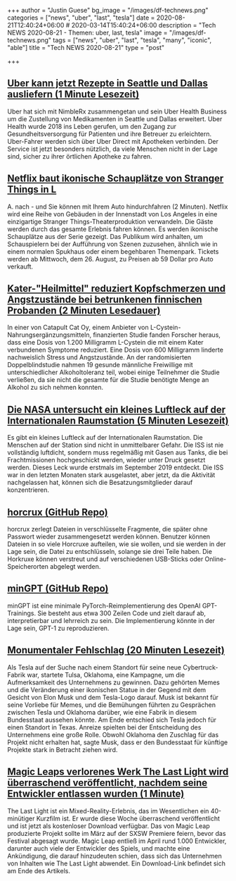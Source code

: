 +++
author = "Justin Guese"
bg_image = "/images/df-technews.png"
categories = ["news", "uber", "last", "tesla"]
date = 2020-08-21T12:40:24+06:00 # 2020-03-14T15:40:24+06:00
description = "Tech NEWS 2020-08-21 - Themen: uber, last, tesla"
image = "/images/df-technews.png"
tags = ["news", "uber", "last", "tesla", "many", "iconic", "able"]
title = "Tech NEWS 2020-08-21"
type = "post"

+++

## [Uber kann jetzt Rezepte in Seattle und Dallas ausliefern (1 Minute Lesezeit)](https://www.engadget.com/uber-expands-health-business-prescription-delivery-181106566.html/1/01000174107d1801-b057f058-cc0e-48ff-a48d-792b4d62f197-000000/-uH8a2eJY2Y_q0H9QermtGsz72bit91JMn3NFEAk1ro=155)

 Uber hat sich mit NimbleRx zusammengetan und sein Uber Health Business um die Zustellung von Medikamenten in Seattle und Dallas erweitert. Uber Health wurde 2018 ins Leben gerufen, um den Zugang zur Gesundheitsversorgung für Patienten und ihre Betreuer zu erleichtern. Uber-Fahrer werden sich über Uber Direct mit Apotheken verbinden. Der Service ist jetzt besonders nützlich, da viele Menschen nicht in der Lage sind, sicher zu ihrer örtlichen Apotheke zu fahren.

## [Netflix baut ikonische Schauplätze von Stranger Things in L](https://www.theverge.com/2020/8/20/21377620/netflix-stranger-things-immersive-theater-drive-into-experience-location/1/01000174107d1801-b057f058-cc0e-48ff-a48d-792b4d62f197-000000/MLa2vwFz5TDiOkr9p-Qx0QvFpadBtUOxpoH73IFaIlw=155)

A. nach - und Sie können mit Ihrem Auto hindurchfahren (2 Minuten). Netflix wird eine Reihe von Gebäuden in der Innenstadt von Los Angeles in eine einzigartige Stranger Things-Theaterproduktion verwandeln. Die Gäste werden durch das gesamte Erlebnis fahren können. Es werden ikonische Schauplätze aus der Serie gezeigt. Das Publikum wird anhalten, um Schauspielern bei der Aufführung von Szenen zuzusehen, ähnlich wie in einem normalen Spukhaus oder einem begehbaren Themenpark. Tickets werden ab Mittwoch, dem 26. August, zu Preisen ab 59 Dollar pro Auto verkauft.

## [Kater-"Heilmittel" reduziert Kopfschmerzen und Angstzustände bei betrunkenen finnischen Probanden (2 Minuten Lesedauer)](https://interestingengineering.com/hangover-cure-reduces-headaches-anxiety-for-drunk-finnish-subjects/1/01000174107d1801-b057f058-cc0e-48ff-a48d-792b4d62f197-000000/yd3ls2Z-bYH-YBhMsHaoTDNh2gm3HGrPpms-WAN5Kjw=155)

 In einer von Catapult Cat Oy, einem Anbieter von L-Cystein-Nahrungsergänzungsmitteln, finanzierten Studie fanden Forscher heraus, dass eine Dosis von 1.200 Milligramm L-Cystein die mit einem Kater verbundenen Symptome reduziert. Eine Dosis von 600 Milligramm linderte nachweislich Stress und Angstzustände. An der randomisierten Doppelblindstudie nahmen 19 gesunde männliche Freiwillige mit unterschiedlicher Alkoholtoleranz teil, wobei einige Teilnehmer die Studie verließen, da sie nicht die gesamte für die Studie benötigte Menge an Alkohol zu sich nehmen konnten.

## [Die NASA untersucht ein kleines Luftleck auf der Internationalen Raumstation (5 Minuten Lesezeit)](https://www.space.com/nasa-investigates-air-leak-on-space-station.html/1/01000174107d1801-b057f058-cc0e-48ff-a48d-792b4d62f197-000000/j4Gsro7L_ypvHTBIGV2XwiCPctYEGZBbO5xwiKsKjaA=155)

 Es gibt ein kleines Luftleck auf der Internationalen Raumstation. Die Menschen auf der Station sind nicht in unmittelbarer Gefahr. Die ISS ist nie vollständig luftdicht, sondern muss regelmäßig mit Gasen aus Tanks, die bei Frachtmissionen hochgeschickt werden, wieder unter Druck gesetzt werden. Dieses Leck wurde erstmals im September 2019 entdeckt. Die ISS war in den letzten Monaten stark ausgelastet, aber jetzt, da die Aktivität nachgelassen hat, können sich die Besatzungsmitglieder darauf konzentrieren.

## [horcrux (GitHub Repo)](https://github.com/jesseduffield/horcrux/1/01000174107d1801-b057f058-cc0e-48ff-a48d-792b4d62f197-000000/1zO1tXL0cMf9C8cH9BL7K-XdeNeChJoDTCV_pPZsi-I=155)

 horcrux zerlegt Dateien in verschlüsselte Fragmente, die später ohne Passwort wieder zusammengesetzt werden können. Benutzer können Dateien in so viele Horcruxe aufteilen, wie sie wollen, und sie werden in der Lage sein, die Datei zu entschlüsseln, solange sie drei Teile haben. Die Horkruxe können verstreut und auf verschiedenen USB-Sticks oder Online-Speicherorten abgelegt werden.

## [minGPT (GitHub Repo)](https://github.com/karpathy/minGPT/1/01000174107d1801-b057f058-cc0e-48ff-a48d-792b4d62f197-000000/TNaekycyJPcjixgDTLoe8VAVfAe6cLZbz7Qq9v5fAPk=155)

 minGPT ist eine minimale PyTorch-Reimplementierung des OpenAI GPT-Trainings. Sie besteht aus etwa 300 Zeilen Code und zielt darauf ab, interpretierbar und lehrreich zu sein. Die Implementierung könnte in der Lage sein, GPT-1 zu reproduzieren.

## [Monumentaler Fehlschlag (20 Minuten Lesezeit)](https://www.theverge.com/21375891/tesla-tulsa-cybertruck-factory-elon-musk-statue-memes/1/01000174107d1801-b057f058-cc0e-48ff-a48d-792b4d62f197-000000/5xN-YOHvlW7LDsAZRmr_R6VfcMDAmEc_Qn283iYbuWk=155)

 Als Tesla auf der Suche nach einem Standort für seine neue Cybertruck-Fabrik war, startete Tulsa, Oklahoma, eine Kampagne, um die Aufmerksamkeit des Unternehmens zu gewinnen. Dazu gehörten Memes und die Veränderung einer ikonischen Statue in der Gegend mit dem Gesicht von Elon Musk und dem Tesla-Logo darauf. Musk ist bekannt für seine Vorliebe für Memes, und die Bemühungen führten zu Gesprächen zwischen Tesla und Oklahoma darüber, wie eine Fabrik in diesem Bundesstaat aussehen könnte. Am Ende entschied sich Tesla jedoch für einen Standort in Texas. Anreize spielten bei der Entscheidung des Unternehmens eine große Rolle. Obwohl Oklahoma den Zuschlag für das Projekt nicht erhalten hat, sagte Musk, dass er den Bundesstaat für künftige Projekte stark in Betracht ziehen wird.

## [Magic Leaps verlorenes Werk The Last Light wird überraschend veröffentlicht, nachdem seine Entwickler entlassen wurden (1 Minute)](https://www.theverge.com/2020/8/20/21378202/magic-leap-mixed-reality-game-the-last-light-now-available/1/01000174107d1801-b057f058-cc0e-48ff-a48d-792b4d62f197-000000/GSkBONcQcazPnJi-uy8XvKD5s6rZ_-lOBjQ-ilt8czw=155)

 The Last Light ist ein Mixed-Reality-Erlebnis, das im Wesentlichen ein 40-minütiger Kurzfilm ist. Er wurde diese Woche überraschend veröffentlicht und ist jetzt als kostenloser Download verfügbar. Das von Magic Leap produzierte Projekt sollte im März auf der SXSW Premiere feiern, bevor das Festival abgesagt wurde. Magic Leap entließ im April rund 1.000 Entwickler, darunter auch viele der Entwickler des Spiels, und machte eine Ankündigung, die darauf hinzudeuten schien, dass sich das Unternehmen von Inhalten wie The Last Light abwendet. Ein Download-Link befindet sich am Ende des Artikels.

